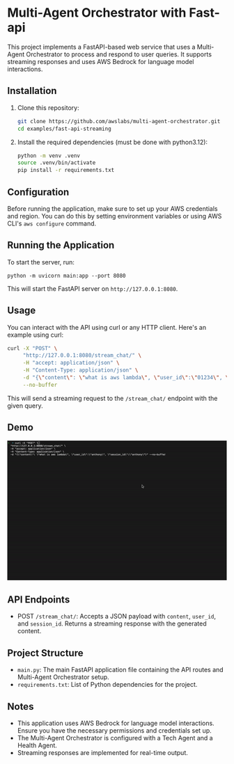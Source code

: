 # Multi-Agent Orchestrator with Fast-api

This project implements a FastAPI-based web service that uses a Multi-Agent Orchestrator to process and respond to user queries. It supports streaming responses and uses AWS Bedrock for language model interactions.

## Installation

1. Clone this repository:
   ```bash
   git clone https://github.com/awslabs/multi-agent-orchestrator.git
   cd examples/fast-api-streaming
   ```

2. Install the required dependencies (must be done with python3.12):
   ```bash
   python -m venv .venv
   source .venv/bin/activate
   pip install -r requirements.txt
   ```

## Configuration

Before running the application, make sure to set up your AWS credentials and region. You can do this by setting environment variables or using AWS CLI's `aws configure` command.

## Running the Application

To start the server, run:

```
python -m uvicorn main:app --port 8080
```

This will start the FastAPI server on `http://127.0.0.1:8080`.

## Usage

You can interact with the API using curl or any HTTP client. Here's an example using curl:

```bash
curl -X "POST" \
     "http://127.0.0.1:8080/stream_chat/" \
     -H "accept: application/json" \
     -H "Content-Type: application/json" \
     -d "{\"content\": \"what is aws lambda\", \"user_id\":\"01234\", \"session_id\":\"012345\"}" \
     --no-buffer
```

This will send a streaming request to the `/stream_chat/` endpoint with the given query.

## Demo

![](./fast-api-streaming.gif)


## API Endpoints

- POST `/stream_chat/`: Accepts a JSON payload with `content`, `user_id`, and `session_id`. Returns a streaming response with the generated content.

## Project Structure

- `main.py`: The main FastAPI application file containing the API routes and Multi-Agent Orchestrator setup.
- `requirements.txt`: List of Python dependencies for the project.

## Notes

- This application uses AWS Bedrock for language model interactions. Ensure you have the necessary permissions and credentials set up.
- The Multi-Agent Orchestrator is configured with a Tech Agent and a Health Agent.
- Streaming responses are implemented for real-time output.